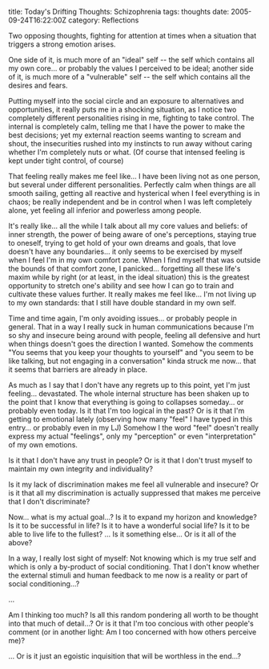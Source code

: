 title: Today's Drifting Thoughts: Schizophrenia
tags: thoughts
date: 2005-09-24T16:22:00Z
category: Reflections

Two opposing thoughts, fighting for attention at times when a situation that triggers a strong emotion arises.

One side of it, is much more of an "ideal" self -- the self which contains all my own core… or probably the values I perceived to be ideal; another side of it, is much more of a "vulnerable" self -- the self which contains all the desires and fears.

Putting myself into the social circle and an exposure to alternatives and opportunities, it really puts me in a shocking situation, as I notice two completely different personalities rising in me, fighting to take control. The internal is completely calm, telling me that I have the power to make the best decisions; yet my external reaction seems wanting to scream and shout, the insecurities rushed into my instincts to run away without caring whether I'm completely nuts or what. (Of course that intensed feeling is kept under tight control, of course)

That feeling really makes me feel like… I have been living not as one person, but several under different personalities. Perfectly calm when things are all smooth sailing, getting all reactive and hysterical when I feel everything is in chaos; be really independent and be in control when I was left completely alone, yet feeling all inferior and powerless among people.

It's really like… all the while I talk about all my core values and beliefs: of inner strength, the power of being aware of one's perceptions, staying true to oneself, trying to get hold of your own dreams and goals, that love doesn't have any boundaries… it only seems to be exercised by myself when I feel I'm in my own comfort zone. When I find myself that was outside the bounds of that comfort zone, I panicked… forgetting all these life's maxim while by right (or at least, in the ideal situation) this is the greatest opportunity to stretch one's ability and see how I can go to train and cultivate these values further. It really makes me feel like… I'm not living up to my own standards: that I still have double standard in my own self.

Time and time again, I'm only avoiding issues… or probably people in general. That in a way I really suck in human communications because I'm so shy and insecure being around with people, feeling all defensive and hurt when things doesn't goes the direction I wanted. Somehow the comments "You seems that you keep your thoughts to yourself" and "you seem to be like talking, but not engaging in a conversation" kinda struck me now… that it seems that barriers are already in place.

As much as I say that I don't have any regrets up to this point, yet I'm just feeling… devastated. The whole internal structure has been shaken up to the point that I know that everything is going to collapses someday… or probably even today. Is it that I'm too logical in the past? Or is it that I'm getting to emotional lately (observing how many "feel" I have typed in this entry… or probably even in my LJ) Somehow I the word "feel" doesn't really express my actual "feelings", only my "perception" or even "interpretation" of my own emotions.

Is it that I don't have any trust in people? Or is it that I don't trust myself to maintain my own integrity and individuality?

Is it my lack of discrimination makes me feel all vulnerable and insecure? Or is it that all my discrimination is actually suppressed that makes me perceive that I don't discriminate?

Now… what is my actual goal…? Is it to expand my horizon and knowledge? Is it to be successful in life? Is it to have a wonderful social life? Is it to be able to live life to the fullest? … Is it something else… Or is it all of the above?

In a way, I really lost sight of myself: Not knowing which is my true self and which is only a by-product of social conditioning. That I don't know whether the external stimuli and human feedback to me now is a reality or part of social conditioning…?

…

Am I thinking too much? Is all this random pondering all worth to be thought into that much of detail…? Or is it that I'm too concious with other people's comment (or in another light: Am I too concerned with how others perceive me)?

… Or is it just an egoistic inquisition that will be worthless in the end…?
